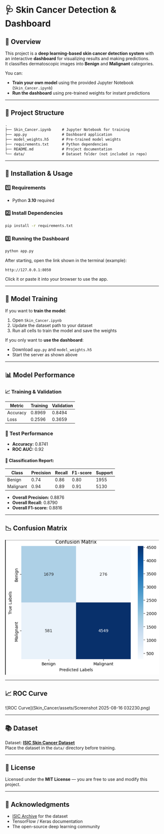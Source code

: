 # 🩺 Skin Cancer Detection & Dashboard

## 📌 Overview
This project is a **deep learning-based skin cancer detection system** with an interactive **dashboard** for visualizing results and making predictions.  
It classifies dermatoscopic images into **Benign** and **Malignant** categories.  

You can:
- **Train your own model** using the provided Jupyter Notebook (`Skin_Cancer.ipynb`)
- **Run the dashboard** using pre-trained weights for instant predictions

---

## 📂 Project Structure
```
.
├── Skin_Cancer.ipynb     # Jupyter Notebook for training
├── app.py                # Dashboard application
├── model_weights.h5      # Pre-trained model weights
├── requirements.txt      # Python dependencies
├── README.md             # Project documentation
└── data/                 # Dataset folder (not included in repo)
```

---

## 🚀 Installation & Usage

### 1️⃣ Requirements
- Python **3.10** required

### 2️⃣ Install Dependencies
```bash
pip install -r requirements.txt
```

### 3️⃣ Running the Dashboard
```bash
python app.py
```
After starting, open the link shown in the terminal (example):
```
http://127.0.0.1:8050
```
Click it or paste it into your browser to use the app.

---

## 🧠 Model Training

If you want to **train the model**:
1. Open `Skin_Cancer.ipynb`
2. Update the dataset path to your dataset
3. Run all cells to train the model and save the weights

If you only want to **use the dashboard**:
- Download `app.py` and `model_weights.h5`
- Start the server as shown above

---

## 📊 Model Performance

### 📈 Training & Validation
| Metric   | Training | Validation |
|----------|----------|------------|
| Accuracy | 0.8969   | 0.8494     |
| Loss     | 0.2596   | 0.3659     |

### 🧪 Test Performance
- **Accuracy:** 0.8741  
- **ROC AUC:** 0.92  

#### 🔹 Classification Report:
| Class     | Precision | Recall | F1-score | Support |
|-----------|-----------|--------|----------|---------|
| Benign    | 0.74      | 0.86   | 0.80     | 1955    |
| Malignant | 0.94      | 0.89   | 0.91     | 5130    |

- **Overall Precision:** 0.8876  
- **Overall Recall:** 0.8790  
- **Overall F1-score:** 0.8816  

---

## 📉 Confusion Matrix
![Confusion Matrix](https://github.com/OmerElkayam/skin-disease-prediction/blob/main/Skin_Cancer/assets/Screenshot%202025-08-16%20032210.png)

---

## 📈 ROC Curve
![ROC Curve](Skin_Cancer/assets/Screenshot 2025-08-16 032230.png)

---

## 📚 Dataset
Dataset: **[ISIC Skin Cancer Dataset](https://www.isic-archive.com/)**  
Place the dataset in the `data/` directory before training.

---

## 📜 License
Licensed under the **MIT License** — you are free to use and modify this project.

---

## 🙌 Acknowledgments
- [ISIC Archive](https://www.isic-archive.com/) for the dataset  
- TensorFlow / Keras documentation  
- The open-source deep learning community  
